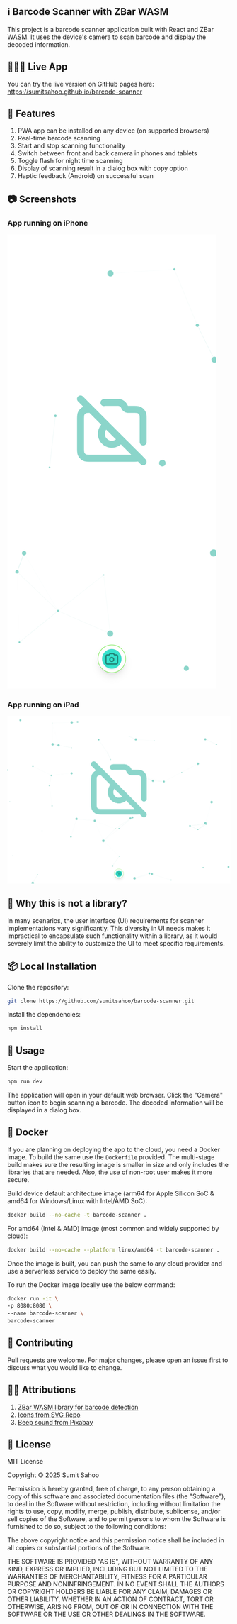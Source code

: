 ## ℹ️ Barcode Scanner with ZBar WASM

This project is a barcode scanner application built with React and ZBar WASM. It uses the device's camera to scan barcode and display the decoded information.

## 👨🏻‍💻 Live App

You can try the live version on GitHub pages here: https://sumitsahoo.github.io/barcode-scanner

## 📖 Features

1. PWA app can be installed on any device (on supported browsers)
2. Real-time barcode scanning
3. Start and stop scanning functionality
4. Switch between front and back camera in phones and tablets
5. Toggle flash for night time scanning
6. Display of scanning result in a dialog box with copy option
7. Haptic feedback (Android) on successful scan

## 📷 Screenshots

### App running on iPhone

![iPhone](public/screenshots/screenshot-1290x2796.png "App running on iPhone 15 Pro")

### App running on iPad

![iPad](public/screenshots/screenshot-2732x2048.png "App running on iPad Pro")


## 🧐 Why this is not a library?

In many scenarios, the user interface (UI) requirements for scanner implementations vary significantly. This diversity in UI needs makes it impractical to encapsulate such functionality within a library, as it would severely limit the ability to customize the UI to meet specific requirements.


## 📦 Local Installation

Clone the repository:

```bash
git clone https://github.com/sumitsahoo/barcode-scanner.git
```

Install the dependencies:

```bash
npm install
```

## 📖 Usage

Start the application:

```bash
npm run dev
```

The application will open in your default web browser. Click the "Camera" button icon to begin scanning a barcode. The decoded information will be displayed in a dialog box.

## 🚢 Docker

If you are planning on deploying the app to the cloud, you need a Docker image. To build the same use the `Dockerfile` provided. The multi-stage build makes sure the resulting image is smaller in size and only includes the libraries that are needed. Also, the use of non-root user makes it more secure.<br>

Build device default architecture image (arm64 for Apple Silicon SoC & amd64 for Windows/Linux with Intel/AMD SoC):

```bash
docker build --no-cache -t barcode-scanner .
```

For amd64 (Intel & AMD) image (most common and widely supported by cloud):

```bash
docker build --no-cache --platform linux/amd64 -t barcode-scanner .
```

Once the image is built, you can push the same to any cloud provider and use a serverless service to deploy the same easily.

To run the Docker image locally use the below command:

```bash
docker run -it \
-p 8080:8080 \
--name barcode-scanner \
barcode-scanner
```

## 💼 Contributing

Pull requests are welcome. For major changes, please open an issue first to discuss what you would like to change.

## 🙏🏻 Attributions

1. <a href="https://github.com/undecaf/zbar-wasm" title="zbar wasm">ZBar WASM library for barcode detection</a><br>
2. <a href="https://www.svgrepo.com/" title="svg icons">Icons from SVG Repo</a>
3. <a href="https://pixabay.com/sound-effects/search/beep/" title="beep sound">Beep sound from Pixabay</a>


## 📜 License

MIT License

Copyright © 2025 Sumit Sahoo

Permission is hereby granted, free of charge, to any person obtaining a copy
of this software and associated documentation files (the "Software"), to deal
in the Software without restriction, including without limitation the rights
to use, copy, modify, merge, publish, distribute, sublicense, and/or sell
copies of the Software, and to permit persons to whom the Software is
furnished to do so, subject to the following conditions:

The above copyright notice and this permission notice shall be included in all
copies or substantial portions of the Software.

THE SOFTWARE IS PROVIDED "AS IS", WITHOUT WARRANTY OF ANY KIND, EXPRESS OR
IMPLIED, INCLUDING BUT NOT LIMITED TO THE WARRANTIES OF MERCHANTABILITY,
FITNESS FOR A PARTICULAR PURPOSE AND NONINFRINGEMENT. IN NO EVENT SHALL THE
AUTHORS OR COPYRIGHT HOLDERS BE LIABLE FOR ANY CLAIM, DAMAGES OR OTHER
LIABILITY, WHETHER IN AN ACTION OF CONTRACT, TORT OR OTHERWISE, ARISING FROM,
OUT OF OR IN CONNECTION WITH THE SOFTWARE OR THE USE OR OTHER DEALINGS IN THE
SOFTWARE.
